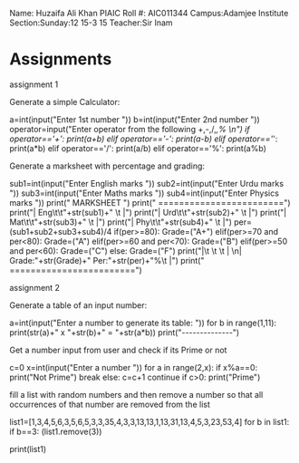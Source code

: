 Name: Huzaifa Ali Khan
PIAIC Roll #: AIC011344
Campus:Adamjee Institute
Section:Sunday:12 15-3 15
Teacher:Sir Inam

# Assignments

assignment 1

Generate a simple Calculator:

a=int(input("Enter 1st number "))
b=int(input("Enter 2nd number "))
operator=input("Enter operator from the following +,-,/,*,% \n")
if operator=='+':
    print(a+b)
elif operator=='-':
    print(a-b)
elif operator=='*':
   print(a*b)
elif operator=='/':
    print(a/b)
elif operator=='%':
    print(a%b)

Generate a marksheet with percentage and grading:

sub1=int(input("Enter English marks "))
sub2=int(input("Enter Urdu marks "))
sub3=int(input("Enter Maths marks "))
sub4=int(input("Enter Physics marks "))
print("      MARKSHEET ") 
print(" ========================")
print("| Eng\t\t"+str(sub1)+" \t |")
print("| Urd\t\t"+str(sub2)+" \t |")
print("| Mat\t\t"+str(sub3)+" \t |")
print("| Phy\t\t"+str(sub4)+" \t |")
per=(sub1+sub2+sub3+sub4)/4
if(per>=80):
    Grade=("A+")
elif(per>=70 and per<80):
    Grade=("A")
elif(per>=60 and per<70):
    Grade=("B")
elif(per>=50 and per<60):
    Grade=("C")
else:
    Grade=("F")
print("|\t    \t    \t | \n| Grade:"+str(Grade)+" Per:"+str(per)+"%\t |")
print(" ========================")

assignment 2

Generate a table of an input number:

a=int(input("Enter a number to generate its table: "))
for b in range(1,11):
        print(str(a)+" x "+str(b)+" = "+str(a*b))
print("--------------")

Get a number input from user and check if its Prime or not

c=0
x=int(input("Enter a number "))
for a in range(2,x):
    if x%a==0:
        print("Not Prime")
        break
    else:
        c=c+1
        continue
if c>0:
    print("Prime")

 fill a list with random numbers and then remove a number so that all occurrences of that number are removed from the list
 
 list1=[1,3,4,5,6,3,5,6,5,3,3,35,4,3,3,13,13,1,13,31,13,4,5,3,23,53,4]
for b in list1:
    if b==3:
        (list1.remove(3))

print(list1)
